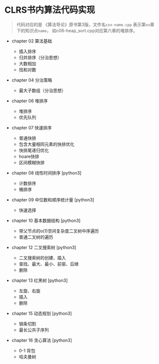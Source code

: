 # CLRS书内算法代码实现

> 代码对应的是 《算法导论》原书第3版，文件名`cxx-name.cpp` 表示第`xx`章下的知识点`name`，
> 如c06-heap_sort.cpp对应第六章的堆排序。
- chapter 02 算法基础
  - 插入排序
  - 归并排序（分治思想）
  - 大数相加
  - 找和对数

- chapter 04 分治策略
  - 最大子数组（分治思想）

- chapter 06 堆排序
  - 堆排序
  - 优先队列

- chapter 07 快速排序
  - 普通快排
  - 包含大量相同元素的快排优化
  - 快排尾递归优化
  - hoare快排
  - 区间模糊快排

- chapter 08 线性时间排序 [python3]
  - 计数排序
  - 桶排序

- chapter 09 中位数和顺序统计量 [python3]
  - 快速选择

- chapter 10 基本数据结构 [python3]
  - 带父节点的o(1)空间复杂度二叉树中序遍历
  - 普通二叉树的遍历

- chapter 12 二叉搜索树 [python3]
  - 二叉搜索树的创建、插入
  - 查找、最大、最小、前驱、后继
  - 删除

- chapter 13 红黑树 [python3]
  - 左旋、右旋
  - 插入
  - 删除

- chapter 15 动态规划 [python3]
  - 钢条切割
  - 最长公共子序列

- chapter 16 贪心算法 [python3]
  - 0-1 背包
  - 哈夫曼树
